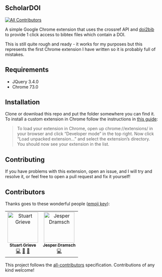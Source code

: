 ## ScholarDOI
[![All Contributors](https://img.shields.io/badge/all_contributors-2-orange.svg?style=flat-square)](#contributors)

A simple Google Chrome extension that uses the crossref API and [doi2bib](https://doi2bib.org) to provide 1 click access to bibtex files which contain a DOI.

This is still quite rough and ready - it works for my purposes but this represents the first Chrome extension I have written so it is probably full of mistakes.

## Requirements

- JQuery 3.4.0
- Chrome 73.0

## Installation

Clone or download this repo and put the folder somewhere you can find it. To install a custom extension in Chrome follow the instructions in [this guide](https://thoughtbot.com/blog/how-to-make-a-chrome-extension):

> To load your extension in Chrome, open up chrome://extensions/ in your browser and click “Developer mode” in the top right. Now click “Load unpacked extension…” and select the extension’s directory. You should now see your extension in the list.

## Contributing

If you have problems with this extension, open an issue, and I will try and resolve it, or feel free to open a pull request and fix it yourself!

## Contributors

Thanks goes to these wonderful people ([emoji key](https://allcontributors.org/docs/en/emoji-key)):

<!-- ALL-CONTRIBUTORS-LIST:START - Do not remove or modify this section -->
<!-- prettier-ignore -->

<table><tr><td align="center"><a href="http://swdg.io"><img src="https://avatars1.githubusercontent.com/u/10617231?v=4" width="100px;" alt="Stuart Grieve"/><br /><sub><b>Stuart Grieve</b></sub></a><br /><a href="https://github.com/sgrieve/ScholarDOI/commits?author=sgrieve" title="Code">💻</a> <a href="#maintenance-sgrieve" title="Maintenance">🚧</a> <a href="#review-sgrieve" title="Reviewed Pull Requests">👀</a></td><td align="center"><a href="http://dramsch.net"><img src="https://avatars3.githubusercontent.com/u/2620316?v=4" width="100px;" alt="Jesper Dramsch"/><br /><sub><b>Jesper Dramsch</b></sub></a><br /><a href="https://github.com/sgrieve/ScholarDOI/commits?author=JesperDramsch" title="Code">💻</a></td></tr></table>


<!-- ALL-CONTRIBUTORS-LIST:END -->

This project follows the [all-contributors](https://github.com/all-contributors/all-contributors) specification. Contributions of any kind welcome!